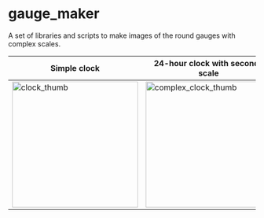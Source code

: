 # gauge_maker

A set of libraries and scripts to make images of the round gauges with complex scales.

|Simple clock|24-hour clock with seconds scale|2-units manometer|circular logarithmic ruler|
|------------|--------------------------------|-----------------|--------------------------|
|<img width="256" height="256" alt="clock_thumb" src="https://github.com/user-attachments/assets/86109dcc-231b-4b2a-a551-257ec52d587e" />|<img width="256" height="256" alt="complex_clock_thumb" src="https://github.com/user-attachments/assets/bcd5b4bd-35b7-490b-b73a-a1ab71507b38" />|<img width="256" height="256" alt="manometer_thumb" src="https://github.com/user-attachments/assets/97d3ceb8-8ceb-456f-b375-e6d59f725081" />|<img width="256" height="256" alt="ruler_thumb" src="https://github.com/user-attachments/assets/f95aac14-5ff2-4711-9005-1811163cb553" />|
